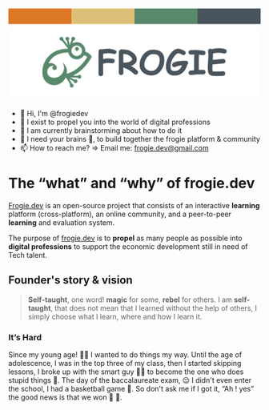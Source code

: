 ![github-cover.png](https://raw.githubusercontent.com/frogiedev/.github/main/assets/github-cover.png)

- 👋 Hi, I'm @frogiedev
- 👀 I exist to propel you into the world of digital professions
- 🌱 I am currently brainstorming about how to do it
- 💞️ I need your brains 🧠, to build together the frogie platform & community
- 📫 How to reach me?  ⇒ Email me: [frogie.dev@gmail.com](mailto:frogie.dev@gmail.com)

# ****The “what” and “why” of frogie.dev****

[Frogie.dev](http://Frogie.dev) is an open-source project that consists of an interactive **learning** platform (cross-platform), an online community, and a peer-to-peer **learning** and evaluation system.

The purpose of [frogie.dev](https://frogie.dev) is to **propel** as many people as possible into **digital professions** to support the economic development still in need of Tech talent.

## Founder's story & vision

> **Self-taught**, one word! **magic** for some, **rebel** for others. I am **self-taught**, that does not mean that I learned without the help of others, I simply choose what I learn, where and how I learn it.
> 

### It’s Hard

Since my young age! 👶🏻 I wanted to do things my way. Until the age of adolescence,  I was in the top three of my class, then I started skipping lessons,  I broke up with the smart guy 👨‍🎨 to become the one who does stupid things  👹. The day of the baccalaureate exam, 😌 I didn't even enter the school, I had a basketball game 🏀. So don't ask me if I got it, “Ah ! yes” the good news is that we won 👏 🎉.
